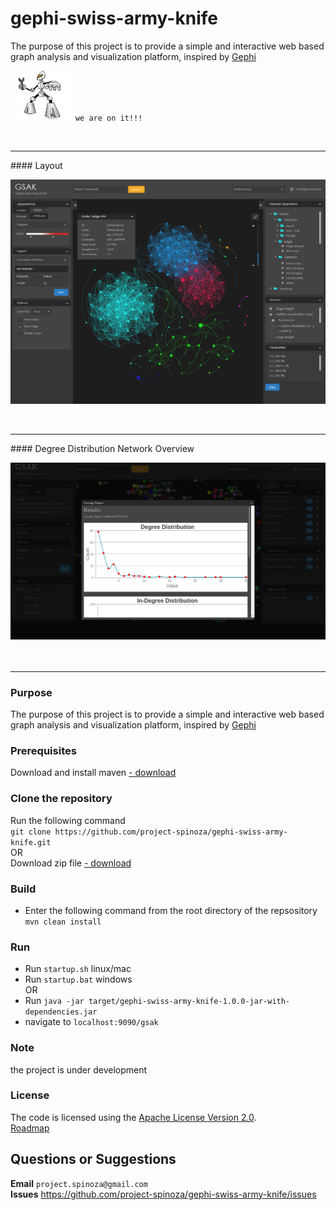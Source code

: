 # gephi-swiss-army-knife
The purpose of this project is to provide a simple and interactive web based graph analysis and visualization platform, inspired by [Gephi](https://gephi.org/)<br>

<img src="screenshots/spinoza-developer.jpg" width="100" height="80"></img> `we are on it!!!`

<br/>
<hr>
#### Layout

![GSAK](screenshots/final_gsak.jpg)

<br/>
<hr>
#### Degree Distribution Network Overview 

![GSAK](screenshots/gsak_degree_dist.png)  <br/><br/><br/>
<hr>

### Purpose
The purpose of this project is to provide a simple and interactive web based graph analysis and visualization platform, inspired by [Gephi](https://gephi.org/)<br>

### Prerequisites
Download and install maven [- download](https://maven.apache.org/download.cgi)

### Clone the repository
Run the following command<br>
`git clone https://github.com/project-spinoza/gephi-swiss-army-knife.git`
<br>OR<br>
Download zip file [- download](https://github.com/project-spinoza/gephi-swiss-army-knife/archive/master.zip)

### Build
* Enter the following command from the root directory of the repsository<br>
  `mvn clean install`

### Run
* Run `startup.sh` linux/mac
* Run `startup.bat` windows
<br>OR<br>
* Run `java -jar target/gephi-swiss-army-knife-1.0.0-jar-with-dependencies.jar`
* navigate to `localhost:9090/gsak`

### Note
the project is under development

### License
The code is licensed using the [Apache License Version 2.0](http://www.apache.org/licenses/LICENSE-2.0).
<br>
[Roadmap](https://github.com/project-spinoza/gephi-swiss-army-knife/wiki/Roadmap)

## Questions or Suggestions
**Email** `project.spinoza@gmail.com`<br>
**Issues** https://github.com/project-spinoza/gephi-swiss-army-knife/issues
